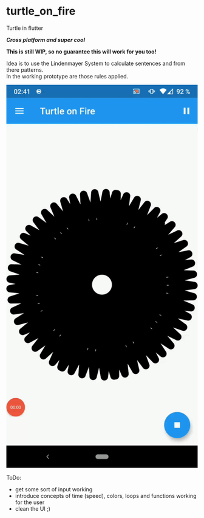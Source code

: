 # turtle_on_fire

Turtle in flutter

**_Cross platform and super cool_**

__This is still WIP, so no guarantee this will work for you too!__

Idea is to use the Lindenmayer System to calculate sentences and from there patterns.  
In the working prototype are those rules applied.

![](https://github.com/WeirdCircumstances/turtle_on_fire/blob/master/turtle_on_fire.gif)

ToDo:

- get some sort of input working
- introduce concepts of time (speed), colors, loops and functions working for the user
- clean the UI ;)
